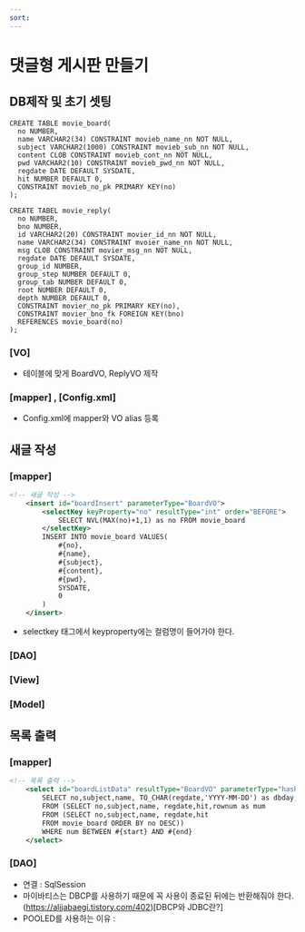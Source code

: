 ```yaml
---
sort:
---
```


# 댓글형 게시판 만들기


## DB제작 및 초기 셋팅

```
CREATE TABLE movie_board(
  no NUMBER,
  name VARCHAR2(34) CONSTRAINT movieb_name_nn NOT NULL,
  subject VARCHAR2(1000) CONSTRAINT movieb_sub_nn NOT NULL,
  content CLOB CONSTRAINT movieb_cont_nn NOT NULL,
  pwd VARCHAR2(10) CONSTRAINT movieb_pwd_nn NOT NULL,
  regdate DATE DEFAULT SYSDATE,
  hit NUMBER DEFAULT 0,
  CONSTRAINT movieb_no_pk PRIMARY KEY(no)
);

CREATE TABEL movie_reply(
  no NUMBER,
  bno NUMBER,
  id VARCHAR2(20) CONSTRAINT movier_id_nn NOT NULL,
  name VARCHAR2(34) CONSTRAINT mvoier_name_nn NOT NULL,
  msg CLOB CONSTRAINT movier_msg_nn NOT NULL,
  regdate DATE DEFAULT SYSDATE,
  group_id NUMBER,
  group_step NUMBER DEFAULT 0,
  group_tab NUMBER DEFAULT 0,
  root NUMBER DEFAULT 0,
  depth NUMBER DEFAULT 0,
  CONSTRAINT movier_no_pk PRIMARY KEY(no),
  CONSTRAINT movier_bno_fk FOREIGN KEY(bno)
  REFERENCES movie_board(no)
);
```

### [VO]
- 테이블에 맞게 BoardVO, ReplyVO 제작


### [mapper] , [Config.xml]
- Config.xml에 mapper와 VO alias 등록

## 새글 작성
### [mapper]

```xml 
<!-- 새글 작성 -->
	<insert id="boardInsert" parameterType="BoardVO">
		<selectKey keyProperty="no" resultType="int" order="BEFORE">
			SELECT NVL(MAX(no)+1,1) as no FROM movie_board
		</selectKey>
		INSERT INTO movie_board VALUES(
			#{no},
			#{name},
			#{subject},
			#{content},
			#{pwd},
			SYSDATE,
			0
		)
	</insert>
```

- selectkey 태그에서 keyproperty에는 컬럼명이 들어가야 한다.


### [DAO]

### [View]

### [Model]

## 목록 출력
### [mapper]

```xml
<!-- 목록 출력 -->
	<select id="boardListData" resultType="BoardVO" parameterType="hashmap">
		SELECT no,subject,name, TO_CHAR(regdate,'YYYY-MM-DD') as dbday,hit,num
		FROM (SELECT no,subject,name, regdate,hit,rownum as mum
		FROM (SELECT no,subject,name, regdate,hit 
		FROM movie_board ORDER BY no DESC))
		WHERE num BETWEEN #{start} AND #{end}
	</select>
```

### [DAO]
- 연결 : SqlSession
- 마이바티스는 DBCP를 사용하기 때문에 꼭 사용이 종료된 뒤에는 반환해줘야 한다. (https://aljjabaegi.tistory.com/402)[DBCP와 JDBC란?]
- POOLED를 사용하는 이유 : 
